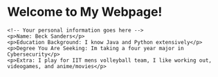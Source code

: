 <!DOCTYPE html>
<html lang="en">
<head>
    <meta charset="UTF-8" />
    <meta name="viewport" content="width=device-width, initial-scale=1" />
    <title>My First Webpage</title>
</head>
<body>
    <h1>Welcome to My Webpage!</h1>

    <!-- Your personal information goes here -->
    <p>Name: Beck Sanders</p>
    <p>Education Background: I know Java and Python extensively</p>
    <p>Degree You Are Seeking: Im taking a four year major in Cybersecurity</p>
    <p>Extra: I play for IIT mens volleyball team, I like working out, videogames, and anime/movies</p>
</body>
</html>

